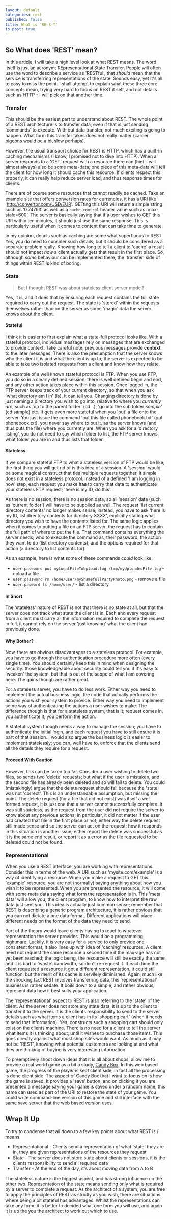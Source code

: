 ```yaml
---
layout: default
categories: rest
published: false
title: What is 'RE-S-T'
is_post: true
---
```


## So What does 'REST' mean?

In this article, I will take a high level look at what REST means.
The word itself is just an acronym; REpresentational State Transfer.
People will often use the word to describe a service as 'RESTful',
that *should* mean that the service is transferring representations of the state.
Sounds easy, yet it's all to easy to miss the point.
I shall attempt to explain what these three core concepts mean, trying very hard to focus on REST it self, and not details such as HTTP - I will pick on that another time.

### Transfer

This should be the easiest part to understand about REST.
The whole point of a REST architecture is to transfer data, even if that is just sending 'commands' to execute.
With out data transfer, not much exciting is going to happen.
What form this transfer takes does not really matter (carrier pigeons would be a bit slow perhaps).

However, the usual transport choice for REST is HTTP, which has a built-in caching mechanisms (I know, I promised not to dive into HTTP).
When a server responds to a 'GET' request with a resource there can (hint - will almost always) also be some meta-data;
one piece of this meta-data will tell the client for how long it should cache this resource.
If clients respect this properly, it can really help reduce server load, and thus response times for clients.

There are of course some resources that cannot readily be cached.
Take an example site that offers conversion rates for currencies, it has a URI like 'http://convertor.com/USD/EUR'.
GETting this URI will return a simple string such as '0.74763' as well as a `cache-control` header value such as 'max-stale=600'.
The server is basically saying that if a user wishes to GET this URI within ten minutes, it should just use the same response.
This is particularly useful when it comes to content that can take time to generate.

In my opinion, details such as caching are some what superfluous to REST.
Yes, you do need to consider such details; but it should be considered as a separate problem really.
Knowing how long to tell a client to 'cache' a result should not impact *how* a client actually gets that result in the first place.
So, although *some* behaviour can be implemented there,  the 'transfer' side of things within REST is kind of boring.

### State

> But I thought REST was about stateless client server model?

Yes, it is, and it does that by ensuring each request contains the full state required to carry out the request.
The state is 'stored' within the requests themselves rather than on the server as some 'magic' data the server knows about the client.

#### Stateful

I think it is easier to first explain what a state-full protocol looks like.
With a stateful protocol, individual messages rely on messages that are exchanged to provide context.
Take careful note, previous messages provide **context** to the later messages.
There is also the presumption that the server knows who the client it is and what the client is up to;
the server is expected to be able to take two isolated requests from a client and know how they relate.

An example of a well known stateful protocol is FTP.
When you use FTP, you do so in a clearly defined session;
there is well defined begin and end, and any other action takes place within this session.
Once logged in, the FTP server keeps track of your current directory, so that when you ask 'what directory am I in' (ls), It can tell you.
Changing directory is done by just naming a directory you wish to go into, relative to where you *currently are*, such as 'up to the parent folder' (cd ..), 'go into the sub folder *sample*' (cd sample) etc.
It gets even more stateful when you 'put' a file onto the server.
You just issue the command 'put this file called phonebook.txt' (put phonebook.txt), you never say where to put it, as the server knows (and thus puts the file) where you currently are.
When you ask for a 'directory listing', you do not need to say which folder to list, the FTP server knows what folder you are in and thus lists that folder.

#### Stateless

If we compare stateful FTP to what a stateless version of FTP would be like, the first thing you will get rid of is this idea of a session.
A 'session' would be some magical construct that ties multiple requests together, it simple does not exist in a stateless protocol.
Instead of a defined 'I am logging in now' step, each request you make **has** to carry that data to authenticate your stateless FTP request;
'here is my ID, do this'.

As there is no session, there is no session data, so all 'session' data (such as 'current folder') will have to be supplied as well.
The request 'list current directory contents' no longer makes sense;
instead, you have to ask 'here is my ID, list directory contents for directory XXXX', explicitly stating what directory you wish to have the contents listed for.
The same logic applies when it comes to putting a file on an FTP server, the request has to contain the full path of where to put the file.
That command contains everything the server needs; who to execute the command as, their password, the action they want to do (list directory contents), and the options required for that action (a directory to list contents for).

As an example, here is what some of these commands *could* look like:
* `user:password put myLocalFileToUpload.log /tmp/myUploadedFile.log` - upload a file
* `user:password rm /home/user/myShamefullPartyPhoto.png` - remove a file
* `user:pasword ls /home/user/` - list a directory

#### In Short

The 'stateless' nature of REST is not that there is no state at all, but that the server does not track what state the client is in.
Each and every request from a client must carry all the information required to complete the request in full,
it cannot rely on the server 'just knowing' what the client had previously done.

#### Why Bother?

Now, there are obvious disadvantages to a stateless protocol.
For example, you have to go through the authentication procedure more often (every single time).
You should certainly keep this in mind when designing the security:
those knowledgeable about security could tell you if it's easy to 'weaken' the system,
but that is out of the scope of what I am covering here.
The gains though are rather great.

For a stateless server, you have to do less work.
Either way you need to implement the actual business logic, the code that actually performs the actions you wish your system to provide.
Either way you need to implement some way of authenticating the actions a user wishes to make.
The difference though is that for a stateless system, that is it;
request comes in, you authenticate it, you perform the action.

A stateful system though needs a way to manage the session;
you have to authenticate the initial login, and each request you have to still ensure it is part of that session.
I would also argue the business logic is easier to implement statelessly;
you can, well have to, enforce that the clients send all the details they require for a request.

#### Proceed With Caution

However, this can be taken too far.
Consider a user wishing to delete two files, so sends two 'delete' requests;
but what if the user is mistaken, and the second file has already been deleted and so will fail to delete.
You could (mistakingly) argue that the delete request should fail because the 'state' was not 'correct'.
This is an understandable assumption, but missing the point.
The delete request (for a file that did not exist) was itself a well formed request, it is just one that a server cannot successfully complete.
It was still stateless, as the request from the user did not require the server to know about any previous actions;
in particular, it did not matter if the user had created that file in the first place or not, either way the delete request still made sense and so the server can act on the request; how it responds in this situation is another issue;
either report the delete was successful as it is the same end result, or report it as a error as the file requested to be deleted could not be found.

### Representational

When you use a REST interface, you are working with representations.
Consider this in terms of the web.
A URI such as 'mysite.com/example' is a way of identifying a resource.
When you make a request to GET this 'example' resource, you are not (normally) saying anything about how you wish it to be represented.
When you are presented the resource, it will come with some meta data saying what form the representation is in.
This 'meta data' will allow you, the client program, to know how to interpret the raw data just sent you.
This idea is actually just common sense;
remember that REST is describing a generic program architecture, it is rather obvious that you can not dictate a one data format.
Different applications will place different needs on the format of the data they need to send.

Part of the theory would leave clients having to react to whatever representation the server provides.
This would be a programming nightmare.
Luckily, it is very easy for a service to only provide one consistent format; it also lines up with idea of 'caching' resources.
A client need not request the same resource a second time if the max-age has not yet been reached; the logic being, the resource will still be exactly the same and it is bad to 'waste' bandwidth, so don't re-request it.
If each time the client requested a resource it got a different representation, it could still function, but the merit of its cache is servilely diminished.
Again, much like the shocking fact REST involves transferring data, this 'representational' business is rather sedate.
It boils down to a simple, and rather obvious, represent data how it best suits *your* application.

The 'representational' aspect to REST is also referring to the 'state' of the client.
As the server does not store any state data, it is up to the client to transfer it to the server.
It is the clients responsibility to send to the server details such as what items a client has in its 'shopping cart' (when it needs to send that information). Yes, constructs such a shopping cart should only exist on the clients machine.
There is no need for a client to tell the server what items it is thinking about, until it wishes to purchase those items.
This goes directly against what most shop sites would want.
As much as it may not be 'REST', knowing what potential customers are looking at and what they are thinking of buying is very interesting information.

To preemptively shoot down ideas that it is all about shops, allow me to provide a real world game as a bit a study, [Candy Box](http://candies.aniwey.net/index.php).
In this web based game, the progress of the player is kept client side, in fact all the processing is done client side.
The aspect of Candy Box that I want to focus on is how the game is saved.
It provides a 'save' button, and on clicking it you are presented a message saying your game is saved under a random name, this name can used as part of the URI to restore the state of your game.
You could write command-line version of this game and still interface with the same save server that the web based version uses.

## Wrap It Up

To try to condense that all down to a few key points about what REST is / means.

* Representational - Clients send a representation of what 'state' they are in, they are given representations of the resources they request
* State - The server does not store state about clients or sessions, it is the clients responsibility to send all required data
* Transfer - At the end of the day, it's about moving data from A to B

The stateless nature is the biggest aspect, and has strong influence on the other two.
Representation of the state means sending only what is required by a server to complete a request.
As the architect of a system, you are free to apply the principles of REST as strictly as you wish, there are situations where being a bit stateful has advantages.
Whilst the representations can take any form, it is better to decided what one form you will use, and again it is up the you the architect to work out which to use.
